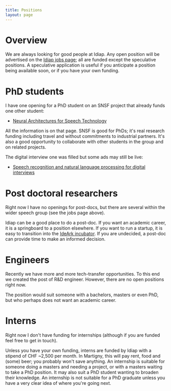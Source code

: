 ```yaml
---
title: Positions
layout: page
---
```


# Overview

We are always looking for good people at Idiap.  Any open position will be
advertised on the
[Idiap jobs page](http://www.idiap.ch/en/join-us/job-opportunities); all are
funded except the speculative positions.  A speculative application is useful
if you anticipate a position being available soon, or if you have your own
funding.

# PhD students

I have one opening for a PhD student on an SNSF project that already funds one other student:
* [Neural Architectures for Speech Technology](https://www.idiap.ch/education-and-jobs/job-10313)

All the information is on that page.  SNSF is good for PhDs; it's real research
funding including travel and without commitments to industrial partners.  It's also a good opportunity to collaborate with other students in the group and on related projects.

The digital interview one was filled but some ads may still be live:
* [Speech recognition and natural language processing for digital interviews
](http://www.idiap.ch/education-and-jobs/job-10312)


# Post doctoral researchers

Right now I have no openings for post-docs, but there are several within the wider speech group (see the jobs page above).

Idiap can be a good place to do a post-doc.  If you want an academic career, it
is a springboard to a position elsewhere.  If you want to run a startup, it is
easy to transition into the [IdeArk incubator](http://www.ideark.ch/en/).  If
you are undecided, a post-doc can provide time to make an informed decision.

# Engineers

Recently we have more and more tech-transfer opportunities.  To this end we
created the post of R&D engineer.  However, there are no open positions right
now.

The position would suit someone with a bachelors, masters or even PhD, but who
perhaps does not want an academic career.


# Interns

Right now I don't have funding for internships (although if you are funded feel free to get in touch).

Unless you have your own funding, interns are funded by Idiap with a stipend of
CHF ~2,500 per month.  In Martigny, this will pay rent, food and (some) beer;
you probably won't save anything.  An internship is suitable for someone doing
a masters and needing a project, or with a masters waiting to take a PhD
position.  It may also suit a PhD student wanting to broaden their knowledge.
An internship is not suitable for a PhD graduate unless you have a very clear
idea of where you're going next.
